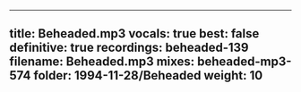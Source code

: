 
---
title: Beheaded.mp3
vocals: true
best: false
definitive: true
recordings: beheaded-139
filename: Beheaded.mp3
mixes: beheaded-mp3-574
folder: 1994-11-28/Beheaded
weight: 10
---
